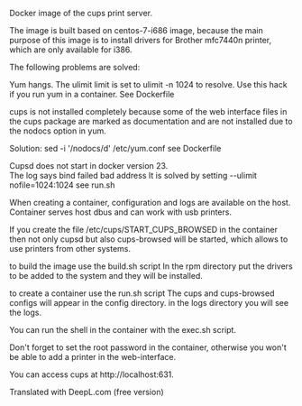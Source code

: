 Docker image of the cups print server.


The image is built based on centos-7-i686 image, because the main purpose of this image is to install drivers for Brother mfc7440n printer, which are only available for i386.

The following problems are solved:

Yum hangs. The ulimit limit is set to ulimit -n 1024 to resolve.
Use this hack if you run yum in a container. See Dockerfile

cups is not installed completely because some of the web interface files in the cups package are marked as documentation and are not installed due to the nodocs option in yum.

Solution: sed -i '/nodocs/d' /etc/yum.conf
see Dockerfile

Cupsd does not start in docker version 23.  
The log says bind failed bad address
It is solved by setting --ulimit nofile=1024:1024 see run.sh

When creating a container, configuration and logs are available on the host.
Container serves host dbus and can work with usb printers.

If you create the file /etc/cups/START_CUPS_BROWSED in the container 
then not only cupsd but also cups-browsed will be started, which allows to use printers from other systems.

to build the image use the build.sh script
In the rpm directory put the drivers to be added to the system and they will be installed.

to create a container use the run.sh script
The cups and cups-browsed configs will appear in the config directory.
in the logs directory you will see the logs.

You can run the shell in the container with the exec.sh script.

Don't forget to set the root password in the container, otherwise you won't be able to add a printer in the web-interface. 

You can access cups at http://localhost:631.



Translated with DeepL.com (free version)
